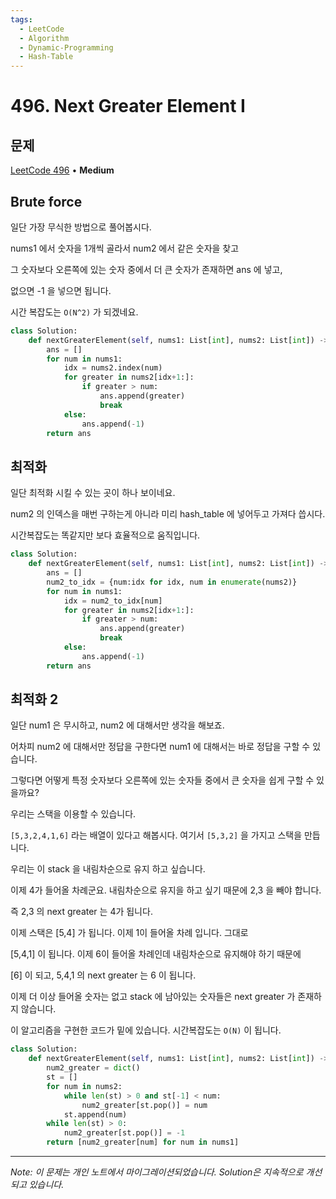 ```yaml
---
tags:
  - LeetCode
  - Algorithm
  - Dynamic-Programming
  - Hash-Table
---
```


# 496. Next Greater Element I

## 문제

[LeetCode 496](https://leetcode.com/problems/next-greater-element-i/) • **Medium**

## Brute force

일단 가장 무식한 방법으로 풀어봅시다.

nums1 에서 숫자을 1개씩 골라서 num2 에서 같은 숫자을 찾고

그 숫자보다 오른쪽에 있는 숫자 중에서 더 큰 숫자가 존재하면 ans 에 넣고,

없으면 -1 을 넣으면 됩니다.

시간 복잡도는 `O(N^2)` 가 되겠네요.

```python
class Solution:
    def nextGreaterElement(self, nums1: List[int], nums2: List[int]) -> List[int]:
        ans = []
        for num in nums1:
            idx = nums2.index(num)
            for greater in nums2[idx+1:]:
                if greater > num:
                    ans.append(greater)
                    break
            else:
                ans.append(-1)
        return ans
```

## 최적화

일단 최적화 시킬 수 있는 곳이 하나 보이네요.

num2 의 인덱스을 매번 구하는게 아니라 미리 hash_table 에 넣어두고 가져다 씁시다.

시간복잡도는 똑같지만 보다 효율적으로 움직입니다.

```python
class Solution:
    def nextGreaterElement(self, nums1: List[int], nums2: List[int]) -> List[int]:
        ans = []
        num2_to_idx = {num:idx for idx, num in enumerate(nums2)}
        for num in nums1:
            idx = num2_to_idx[num]
            for greater in nums2[idx+1:]:
                if greater > num:
                    ans.append(greater)
                    break
            else:
                ans.append(-1)
        return ans
```

## 최적화 2

일단 num1 은 무시하고, num2 에 대해서만 생각을 해보죠.

어차피 num2 에 대해서만 정답을 구한다면 num1 에 대해서는 바로 정답을 구할 수 있습니다.

그렇다면 어떻게 특정 숫자보다 오른쪽에 있는 숫자들 중에서 큰 숫자을 쉽게 구할 수 있을까요?

우리는 스택을 이용할 수 있습니다.

`[5,3,2,4,1,6]` 라는 배열이 있다고 해봅시다. 여기서 `[5,3,2]` 을 가지고 스택을 만듭니다.

우리는 이 stack 을 내림차순으로 유지 하고 싶습니다.

이제 4가 들어올 차례군요. 내림차순으로 유지을 하고 싶기 때문에 2,3 을 빼야 합니다.

즉 2,3 의 next greater 는 4가 됩니다.

이제 스택은 [5,4] 가 됩니다. 이제 1이 들어올 차례 입니다. 그대로

[5,4,1] 이 됩니다. 이제 6이 들어올 차례인데 내림차순으로 유지해야 하기 때문에

[6] 이 되고, 5,4,1 의 next greater 는 6 이 됩니다.

이제 더 이상 들어올 숫자는 없고 stack 에 남아있는 숫자들은 next greater 가 존재하지 않습니다.

이 알고리즘을 구현한 코드가 밑에 있습니다. 시간복잡도는 `O(N)` 이 됩니다.

```python
class Solution:
    def nextGreaterElement(self, nums1: List[int], nums2: List[int]) -> List[int]:
        num2_greater = dict()
        st = []
        for num in nums2:
            while len(st) > 0 and st[-1] < num:
                num2_greater[st.pop()] = num
            st.append(num)
        while len(st) > 0:
            num2_greater[st.pop()] = -1
        return [num2_greater[num] for num in nums1]
```

---

*Note: 이 문제는 개인 노트에서 마이그레이션되었습니다. Solution은 지속적으로 개선되고 있습니다.*
